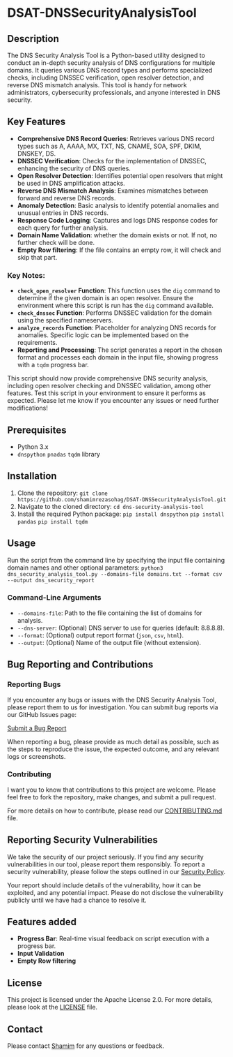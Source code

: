 # DSAT-DNSSecurityAnalysisTool

## Description
The DNS Security Analysis Tool is a Python-based utility designed to conduct an in-depth security analysis of DNS configurations for multiple domains. It queries various DNS record types and performs specialized checks, including DNSSEC verification, open resolver detection, and reverse DNS mismatch analysis. This tool is handy for network administrators, cybersecurity professionals, and anyone interested in DNS security.

## Key Features
- **Comprehensive DNS Record Queries**: Retrieves various DNS record types such as A, AAAA, MX, TXT, NS, CNAME, SOA, SPF, DKIM, DNSKEY, DS.
- **DNSSEC Verification**: Checks for the implementation of DNSSEC, enhancing the security of DNS queries.
- **Open Resolver Detection**: Identifies potential open resolvers that might be used in DNS amplification attacks.
- **Reverse DNS Mismatch Analysis**: Examines mismatches between forward and reverse DNS records.
- **Anomaly Detection**: Basic analysis to identify potential anomalies and unusual entries in DNS records.
- **Response Code Logging**: Captures and logs DNS response codes for each query for further analysis.
- **Domain Name Validation**: whether the domain exists or not. If not, no further check will be done.
- **Empty Row filtering**: If the file contains an empty row, it will check and skip that part.

### Key Notes:
- **`check_open_resolver` Function**: This function uses the `dig` command to determine if the given domain is an open resolver. Ensure the environment where this script is run has the `dig` command available.
- **`check_dnssec` Function**: Performs DNSSEC validation for the domain using the specified nameservers.
- **`analyze_records` Function**: Placeholder for analyzing DNS records for anomalies. Specific logic can be implemented based on the requirements.
- **Reporting and Processing**: The script generates a report in the chosen format and processes each domain in the input file, showing progress with a `tqdm` progress bar.

This script should now provide comprehensive DNS security analysis, including open resolver checking and DNSSEC validation, among other features. Test this script in your environment to ensure it performs as expected. Please let me know if you encounter any issues or need further modifications!


## Prerequisites
- Python 3.x
- `dnspython` `pnadas` `tqdm` library

## Installation
1. Clone the repository:
```git clone https://github.com/shamimrezasohag/DSAT-DNSSecurityAnalysisTool.git```
2. Navigate to the cloned directory:
```cd dns-security-analysis-tool```
3. Install the required Python package:
```pip install dnspython```
```pip install pandas```
`pip install tqdm`

## Usage
Run the script from the command line by specifying the input file containing domain names and other optional parameters:
```python3 dns_security_analysis_tool.py --domains-file domains.txt --format csv --output dns_security_report```

### Command-Line Arguments
- `--domains-file`: Path to the file containing the list of domains for analysis.
- `--dns-server`: (Optional) DNS server to use for queries (default: 8.8.8.8).
- `--format`: (Optional) output report format (`json`, `csv`, `html`).
- `--output`: (Optional) Name of the output file (without extension).

## Bug Reporting and Contributions

### Reporting Bugs
If you encounter any bugs or issues with the DNS Security Analysis Tool, please report them to us for investigation. You can submit bug reports via our GitHub Issues page:

[Submit a Bug Report](https://github.com/shamimrezasohag/DSAT-DNSSecurityAnalysisTool/blob/main/.github/ISSUE_TEMPLATE/bug_report.md)

When reporting a bug, please provide as much detail as possible, such as the steps to reproduce the issue, the expected outcome, and any relevant logs or screenshots.

### Contributing
I want you to know that contributions to this project are welcome. Please feel free to fork the repository, make changes, and submit a pull request.

For more details on how to contribute, please read our [CONTRIBUTING.md](CONTRIBUTING.md) file.

## Reporting Security Vulnerabilities

We take the security of our project seriously. If you find any security vulnerabilities in our tool, please report them responsibly. To report a security vulnerability, please follow the steps outlined in our [Security Policy](https://github.com/shamimrezasohag/dns-security-analysis-tool/SECURITY.md).

Your report should include details of the vulnerability, how it can be exploited, and any potential impact. Please do not disclose the vulnerability publicly until we have had a chance to resolve it.

## Features added
- **Progress Bar**: Real-time visual feedback on script execution with a progress bar.
- **Input Validation**
- **Empty Row filtering**

## License
This project is licensed under the Apache License 2.0. For more details, please look at the [LICENSE](LICENSE) file.

## Contact
Please contact [Shamim](mailto:sohag.shamim@gmail.com) for any questions or feedback.



